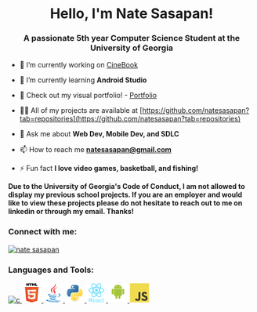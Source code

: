 <h1 align="center">Hello, I'm Nate Sasapan!</h1>
<h3 align="center">A passionate 5th year Computer Science Student at the University of Georgia</h3>

  
- 🔭 I’m currently working on [CineBook]((https://github.com/tsdaniels/cinema-ebooking))

- 🌱 I’m currently learning **Android Studio**

- 💼 Check out my visual portfolio! - [Portfolio](https://natesasapan.github.io/natecv.github.io/index.html)

- 👨‍💻 All of my projects are available at [https://github.com/natesasapan?tab=repositories](https://github.com/natesasapan?tab=repositories)

- 💬 Ask me about **Web Dev, Mobile Dev, and SDLC**

- 📫 How to reach me **natesasapan@gmail.com**

- ⚡ Fun fact **I love video games, basketball, and fishing!**

**Due to the University of Georgia's Code of Conduct, I am not allowed to display my previous school projects. If you are an employer and would like to view these projects please do not hesitate to reach out to me on linkedin or through my email. Thanks!**

<h3 align="left">Connect with me:</h3>
<p align="left">
<a href="https://www.linkedin.com/in/nate-sasapan-901115255/" target="blank"><img align="center" src="https://raw.githubusercontent.com/rahuldkjain/github-profile-readme-generator/master/src/images/icons/Social/linked-in-alt.svg" alt="nate sasapan" height="30" width="40" /></a>
</p>

<h3 align="left">Languages and Tools:</h3>
<p align="left">
  <a href="https://www.cprogramming.com/" target="_blank" rel="noreferrer"> <img src="https://    raw.githubusercontent.com/devicons/devicon/master/icons/c/c-original.svg" alt="c" width="40" height="40"/> 
  </a> 
  <a href="https://www.w3.org/html/" target="_blank" rel="noreferrer"> <img src="https://raw.githubusercontent.com/devicons/devicon/master/icons/html5/html5-original-wordmark.svg" alt="html5" width="40" height="40"/> 
  </a> 
  <a href="https://www.java.com" target="_blank" rel="noreferrer"> <img src="https://raw.githubusercontent.com/devicons/devicon/master/icons/java/java-original.svg" alt="java" width="40" height="40"/> 
  </a> 
  <a href="https://www.python.org" target="_blank" rel="noreferrer"> <img src="https://raw.githubusercontent.com/devicons/devicon/master/icons/python/python-original.svg" alt="python" width="40" height="40"/> 
  </a>
  <a href="https://reactjs.org/" target="_blank" rel="noreferrer"> <img src="https://raw.githubusercontent.com/devicons/devicon/master/icons/react/react-original-wordmark.svg" alt="react" width="40" height="40"/>
  </a>
  <a href="https://developer.android.com/" target="_blank" rel="noreferrer"> <img src="https://raw.githubusercontent.com/devicons/devicon/master/icons/android/android-original-wordmark.svg" alt="android" width="40" height="40"/> 
  </a>
  <a href="https://developer.mozilla.org/en-US/docs/Web/JavaScript" target="_blank" rel="noreferrer"> <img src="https://raw.githubusercontent.com/devicons/devicon/master/icons/javascript/javascript-original.svg" alt="javascript" width="40" height="40"/> 
  </a>
  
</p>

<!--
**natesasapan/natesasapan** is a ✨ _special_ ✨ repository because its `README.md` (this file) appears on your GitHub profile.

Here are some ideas to get you started:

- 🔭 I’m currently working on ...
- 🌱 I’m currently learning ...
- 👯 I’m looking to collaborate on ...
- 🤔 I’m looking for help with ...
- 💬 Ask me about ...
- 📫 How to reach me: ...
- 😄 Pronouns: ...
- ⚡ Fun fact: ...
-->
